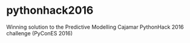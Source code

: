 # pythonhack2016
Winning solution to the Predictive Modelling Cajamar PythonHack 2016 challenge (PyConES 2016)
